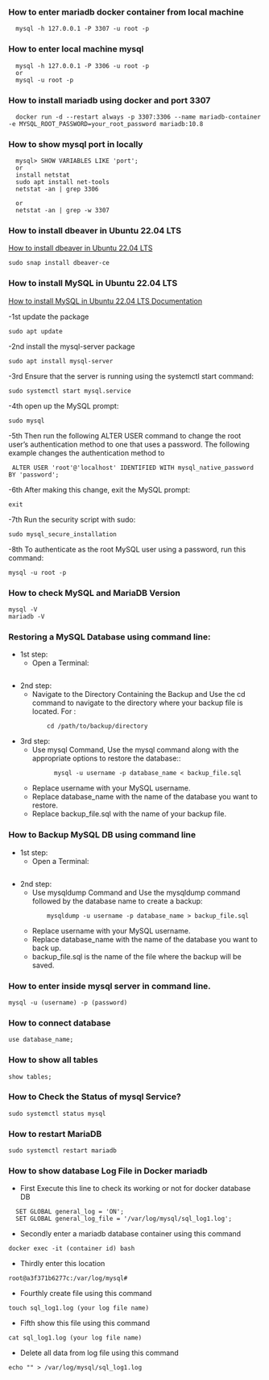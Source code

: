 ### How to enter mariadb docker container from local machine
```
  mysql -h 127.0.0.1 -P 3307 -u root -p
```

### How to enter local machine mysql
```
  mysql -h 127.0.0.1 -P 3306 -u root -p
  or
  mysql -u root -p
```
### How to install mariadb using docker and port 3307
```
  docker run -d --restart always -p 3307:3306 --name mariadb-container -e MYSQL_ROOT_PASSWORD=your_root_password mariadb:10.8
```

### How to show mysql port in locally
  ```
    mysql> SHOW VARIABLES LIKE 'port';
    or
    install netstat
    sudo apt install net-tools
    netstat -an | grep 3306

    or
    netstat -an | grep -w 3307

  ```

### How to install dbeaver in Ubuntu 22.04 LTS
[How to install dbeaver in Ubuntu 22.04 LTS](https://dbeaver.io/download/)

```
sudo snap install dbeaver-ce
```
### How to install MySQL in Ubuntu 22.04 LTS 
[How to install MySQL in Ubuntu 22.04 LTS Documentation](https://www.digitalocean.com/community/tutorials/how-to-install-mysql-on-ubuntu-22-04)

-1st update the package
  ```
  sudo apt update
  ```
-2nd install the mysql-server package
  ```
  sudo apt install mysql-server
  ```
-3rd Ensure that the server is running using the systemctl start command:
  ```
  sudo systemctl start mysql.service
  ```
-4th open up the MySQL prompt:
  ```
  sudo mysql
  ```
-5th Then run the following ALTER USER command to change the root user’s authentication method to one that uses a password. The following example changes the authentication method to
 ```
  ALTER USER 'root'@'localhost' IDENTIFIED WITH mysql_native_password BY 'password';
 ```
-6th After making this change, exit the MySQL prompt:
  ```
  exit
  ```
-7th Run the security script with sudo:
  ```
  sudo mysql_secure_installation
  ```
-8th To authenticate as the root MySQL user using a password, run this command:
  ```
  mysql -u root -p
  ```

### How to check MySQL and MariaDB Version
```
mysql -V
mariadb -V
```
### Restoring a MySQL Database using command line:
  - 1st step: 
    - Open a Terminal:
        ```Open a terminal or command prompt on your system.
        ```
  - 2nd step:
    - Navigate to the Directory Containing the Backup and Use the cd command to navigate to the directory where your backup file is located. For :
        ```shell
            cd /path/to/backup/directory
        ```
  - 3rd step:
    - Use mysql Command, Use the mysql command along with the appropriate options to restore the database::
        ``` shell
              mysql -u username -p database_name < backup_file.sql
        ```
    - Replace username with your MySQL username.
    - Replace database_name with the name of the database you want to restore.
    - Replace backup_file.sql with the name of your backup file.
      
###  How to Backup MySQL DB using command line

  - 1st step: 
    - Open a Terminal:
        ```Open a terminal or command prompt on your system.
        ```
  - 2nd step:
    - Use mysqldump Command and Use the mysqldump command followed by the database name to create a backup:
        ```shell
            mysqldump -u username -p database_name > backup_file.sql
        ```
    - Replace username with your MySQL username.
    - Replace database_name with the name of the database you want to back up.
    - backup_file.sql is the name of the file where the backup will be saved.


### How to enter inside mysql server in command line.
```
mysql -u (username) -p (password)
```
### How to connect database
```
use database_name;
```
### How to show all tables
```
show tables;
```
### How to Check the Status of mysql Service?
```
sudo systemctl status mysql
```
### How to restart MariaDB
```
sudo systemctl restart mariadb
```
### How to show database Log File in Docker mariadb
- First Execute this line to check its working or not for docker database DB
```
  SET GLOBAL general_log = 'ON';
  SET GLOBAL general_log_file = '/var/log/mysql/sql_log1.log';
```
- Secondly enter a mariadb database container using this command
```
docker exec -it (container id) bash
```
- Thirdly enter this location
```
root@a3f371b6277c:/var/log/mysql#
```
- Fourthly create file using this command
```
touch sql_log1.log (your log file name)
```
- Fifth show this file using this command
```
cat sql_log1.log (your log file name)
```
- Delete all data from log file using this command
```
echo "" > /var/log/mysql/sql_log1.log
```
